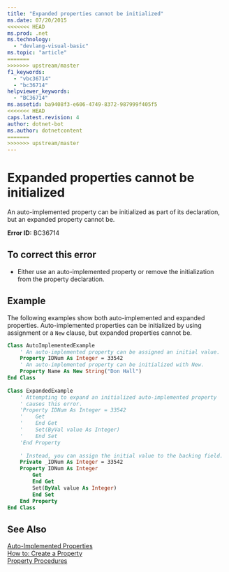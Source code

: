 ```yaml
---
title: "Expanded properties cannot be initialized"
ms.date: 07/20/2015
<<<<<<< HEAD
ms.prod: .net
ms.technology: 
  - "devlang-visual-basic"
ms.topic: "article"
=======
>>>>>>> upstream/master
f1_keywords: 
  - "vbc36714"
  - "bc36714"
helpviewer_keywords: 
  - "BC36714"
ms.assetid: ba9408f3-e606-4749-8372-987999f405f5
<<<<<<< HEAD
caps.latest.revision: 4
author: dotnet-bot
ms.author: dotnetcontent
=======
>>>>>>> upstream/master
---
```

# Expanded properties cannot be initialized
An auto-implemented property can be initialized as part of its declaration, but an expanded property cannot be.  
  
 **Error ID:** BC36714  
  
## To correct this error  
  
-   Either use an auto-implemented property or remove the initialization from the property declaration.  
  
## Example  
 The following examples show both auto-implemented and expanded properties. Auto-implemented properties can be initialized by using assignment or a `New` clause, but expanded properties cannot be.  
  
```vb  
Class AutoImplementedExample  
    ' An auto-implemented property can be assigned an initial value.  
    Property IDNum As Integer = 33542  
    ' An auto-implemented property can be initialized with New.  
    Property Name As New String("Don Hall")  
End Class  
  
Class ExpandedExample  
    ' Attempting to expand an initialized auto-implemented property  
    ' causes this error.  
    'Property IDNum As Integer = 33542  
    '    Get  
    '    End Get  
    '    Set(ByVal value As Integer)  
    '    End Set  
    'End Property  
  
    ' Instead, you can assign the initial value to the backing field.  
    Private _IDNum As Integer = 33542  
    Property IDNum As Integer  
        Get  
        End Get  
        Set(ByVal value As Integer)  
        End Set  
    End Property  
End Class  
```  
  
## See Also  
 [Auto-Implemented Properties](../../visual-basic/programming-guide/language-features/procedures/auto-implemented-properties.md)  
 [How to: Create a Property](../../visual-basic/programming-guide/language-features/procedures/how-to-create-a-property.md)  
 [Property Procedures](../../visual-basic/programming-guide/language-features/procedures/property-procedures.md)
